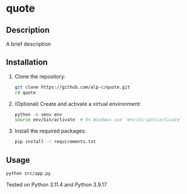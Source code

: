 # quote

## Description
A brief description

## Installation

1. Clone the repository:
    ```bash
    git clone https://github.com/alp-c/quote.git
    cd quote
    ```

2. (Optional) Create and activate a virtual environment:
    ```bash
    python -m venv env
    source env/bin/activate  # On Windows use `env\Scripts\activate`
    ```

3. Install the required packages:
    ```bash
    pip install -r requirements.txt
    ```

## Usage

```bash
python src/app.py
```

Tested on Python 3.11.4 and Python 3.9.17